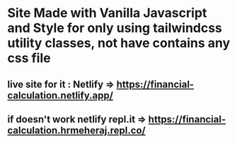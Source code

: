 # Site Made with Vanilla Javascript and Style for only using tailwindcss utility classes, not have contains any css file
## live site for it : Netlify => https://financial-calculation.netlify.app/
## if doesn't work netlify repl.it => https://financial-calculation.hrmeheraj.repl.co/

